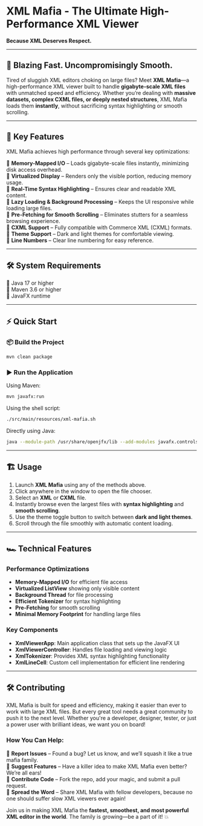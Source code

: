 # XML Mafia - The Ultimate High-Performance XML Viewer

**Because XML Deserves Respect.**

---

## 🚀 Blazing Fast. Uncompromisingly Smooth.

Tired of sluggish XML editors choking on large files? Meet **XML Mafia**—a high-performance XML viewer built to handle **gigabyte-scale XML files** with unmatched speed and efficiency. Whether you’re dealing with **massive datasets, complex CXML files, or deeply nested structures**, XML Mafia loads them **instantly**, without sacrificing syntax highlighting or smooth scrolling.

---

## 🎯 Key Features

XML Mafia achieves high performance through several key optimizations:

🔹 **Memory-Mapped I/O** – Loads gigabyte-scale files instantly, minimizing disk access overhead.  
🔹 **Virtualized Display** – Renders only the visible portion, reducing memory usage.  
🔹 **Real-Time Syntax Highlighting** – Ensures clear and readable XML content.  
🔹 **Lazy Loading & Background Processing** – Keeps the UI responsive while loading large files.  
🔹 **Pre-Fetching for Smooth Scrolling** – Eliminates stutters for a seamless browsing experience.  
🔹 **CXML Support** – Fully compatible with Commerce XML (CXML) formats.  
🔹 **Theme Support** – Dark and light themes for comfortable viewing.  
🔹 **Line Numbers** – Clear line numbering for easy reference.  

---

## 🛠️ System Requirements

🔹 Java 17 or higher  
🔹 Maven 3.6 or higher  
🔹 JavaFX runtime  

---

## ⚡ Quick Start

### 📦 Build the Project

```bash
mvn clean package
```

### ▶️ Run the Application

Using Maven:
```bash
mvn javafx:run
```

Using the shell script:
```bash
./src/main/resources/xml-mafia.sh
```

Directly using Java:
```bash
java --module-path /usr/share/openjfx/lib --add-modules javafx.controls,javafx.fxml,javafx.web,javafx.graphics -jar target/xml-mafia.jar
```

---

## 🏗 Usage

1. Launch **XML Mafia** using any of the methods above.  
2. Click anywhere in the window to open the file chooser.  
3. Select an **XML** or **CXML** file.  
4. Instantly browse even the largest files with **syntax highlighting** and **smooth scrolling**.  
5. Use the theme toggle button to switch between **dark and light themes**.  
6. Scroll through the file smoothly with automatic content loading.  

---

## 🏎 Technical Features

### Performance Optimizations

- **Memory-Mapped I/O** for efficient file access  
- **Virtualized ListView** showing only visible content  
- **Background Thread** for file processing  
- **Efficient Tokenizer** for syntax highlighting  
- **Pre-Fetching** for smooth scrolling  
- **Minimal Memory Footprint** for handling large files  

### Key Components

- **XmlViewerApp**: Main application class that sets up the JavaFX UI  
- **XmlViewerController**: Handles file loading and viewing logic  
- **XmlTokenizer**: Provides XML syntax highlighting functionality  
- **XmlLineCell**: Custom cell implementation for efficient line rendering  

---

## 🛠 Contributing

XML Mafia is built for speed and efficiency, making it easier than ever to work with large XML files. But every great tool needs a great community to push it to the next level. Whether you're a developer, designer, tester, or just a power user with brilliant ideas, we want you on board!

### How You Can Help:

🔹 **Report Issues** – Found a bug? Let us know, and we’ll squash it like a true mafia family.  
🔹 **Suggest Features** – Have a killer idea to make XML Mafia even better? We’re all ears!  
🔹 **Contribute Code** – Fork the repo, add your magic, and submit a pull request.  
🔹 **Spread the Word** – Share XML Mafia with fellow developers, because no one should suffer slow XML viewers ever again!  

Join us in making XML Mafia the **fastest, smoothest, and most powerful XML editor in the world**. The family is growing—be a part of it! 💥

